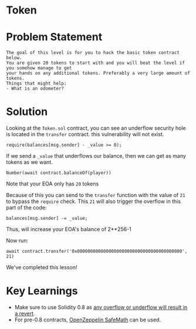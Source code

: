 # Token

# Problem Statement
```
The goal of this level is for you to hack the basic token contract below.
You are given 20 tokens to start with and you will beat the level if you somehow manage to get
your hands on any additional tokens. Preferably a very large amount of tokens.
Things that might help:
- What is an odometer?
```

# Solution
Looking at the `Token.sol` contract, you can see an underflow security hole is located in the
`transfer` contract.
this vulnerability will not exist.<br>
```
require(balances[msg.sender] - _value >= 0);
```
If we send a `_value` that underflows our balance, then we can get as many tokens as we want.<br>
```
Number(await contract.balanceOf(player))
```
Note that your EOA only has `20` tokens<br>

Because of this you can send to the `transfer` function with the value of `21` to bypass the `require` check.
This `21` will also trigger the overflow in this part of the code:
```
balances[msg.sender] -= _value;
```
Thus, will increase your EOA's balance of 2**256-1

Now run:
```
await contract.transfer('0x0000000000000000000000000000000000000000', 21)
```

We've completed this lesson!

# Key Learnings
- Make sure to use Solidity 0.8 as [any overflow or underflow will result in a revert](https://docs.soliditylang.org/en/v0.8.5/080-breaking-changes.html?highlight=underflow#silent-changes-of-the-semantics).
- For pre-0.8 contracts, [OpenZeppelin SafeMath](https://docs.openzeppelin.com/contracts/4.x/api/utils#SafeMath) can be used.

